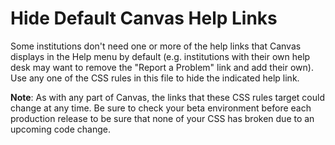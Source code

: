 Hide Default Canvas Help Links
=================================

Some institutions don't need one or more of the help links that Canvas displays in the Help menu by default (e.g. institutions with their own help desk may want to remove the "Report a Problem" link and add their own). Use any one of the CSS rules in this file to hide the indicated help link.

**Note**: As with any part of Canvas, the links that these CSS rules target could change at any time. Be sure to check your beta environment before each production release to be sure that none of your CSS has broken due to an upcoming code change.